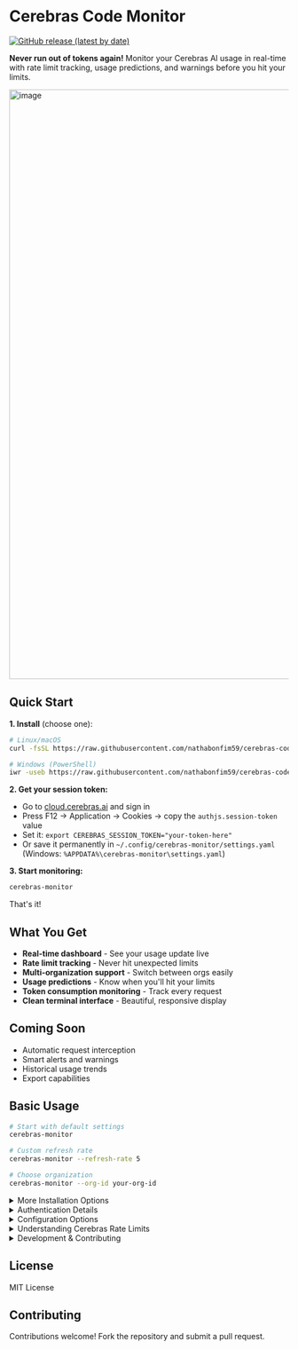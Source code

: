 # Cerebras Code Monitor

[![GitHub release (latest by date)](https://img.shields.io/github/v/release/nathabonfim59/cerebras-code-monitor)](https://github.com/nathabonfim59/cerebras-code-monitor/releases)

**Never run out of tokens again!** Monitor your Cerebras AI usage in real-time with rate limit tracking, usage predictions, and warnings before you hit your limits.

<img width="543" height="1063" alt="image" src="https://github.com/user-attachments/assets/69fe1072-478b-48e0-86b4-a8ab2f71f1f4" />

## Quick Start

**1. Install** (choose one):
```bash
# Linux/macOS
curl -fsSL https://raw.githubusercontent.com/nathabonfim59/cerebras-code-monitor/main/install.sh | bash

# Windows (PowerShell)
iwr -useb https://raw.githubusercontent.com/nathabonfim59/cerebras-code-monitor/main/install.ps1 | iex
```

**2. Get your session token:**
- Go to [cloud.cerebras.ai](https://cloud.cerebras.ai) and sign in
- Press F12 → Application → Cookies → copy the `authjs.session-token` value
- Set it: `export CEREBRAS_SESSION_TOKEN="your-token-here"`
- Or save it permanently in `~/.config/cerebras-monitor/settings.yaml` (Windows: `%APPDATA%\cerebras-monitor\settings.yaml`)

**3. Start monitoring:**
```bash
cerebras-monitor
```

That's it!

## What You Get

- **Real-time dashboard** - See your usage update live
- **Rate limit tracking** - Never hit unexpected limits
- **Multi-organization support** - Switch between orgs easily
- **Usage predictions** - Know when you'll hit your limits
- **Token consumption monitoring** - Track every request
- **Clean terminal interface** - Beautiful, responsive display

## Coming Soon
- Automatic request interception
- Smart alerts and warnings
- Historical usage trends
- Export capabilities

## Basic Usage

```bash
# Start with default settings
cerebras-monitor

# Custom refresh rate
cerebras-monitor --refresh-rate 5

# Choose organization
cerebras-monitor --org-id your-org-id
```

<details>
<summary>More Installation Options</summary>

### Manual Download
Download from the [releases page](https://github.com/nathabonfim59/cerebras-code-monitor/releases).

### Using Go Install
```bash
go install github.com/nathabonfim59/cerebras-code-monitor/cmd@latest
```

### Building from Source
```bash
git clone https://github.com/nathabonfim59/cerebras-code-monitor.git
cd cerebras-code-monitor
go build -o cerebras-monitor cmd/main.go
```

</details>

<details>
<summary>Authentication Details</summary>

### Session Cookie Authentication (Recommended)
Provides the most accurate data and full organization access.

1. Log into [Cerebras Cloud](https://cloud.cerebras.ai)
2. Extract session token from browser cookies:
   - Open Developer Tools (F12)
   - Go to Application → Cookies → https://cloud.cerebras.ai
   - Copy the `authjs.session-token` value
3. Set as environment variable or save in config file

**Note:** The session token is HTTP-only and must be manually copied. This tool only uses it to fetch your usage data - source code is available for inspection.

### API Key Authentication (Alternative)
Limited functionality compared to session token:
- Shows only data for that specific key
- Cannot switch organizations  
- Less accurate predictions
- Each request consumes ~5 tokens for metadata

To use:
```bash
export CEREBRAS_API_KEY="your-api-key"
# or
cerebras-monitor login apikey your-api-key
```

</details>

<details>
<summary>Configuration Options</summary>

| Parameter | Type | Default | Description |
|-----------|------|---------|-------------|
| --session-token | string | "" | Cerebras session token |
| --org-id | string | "" | Organization ID to monitor |
| --model | string | "qwen-3-coder-480b" | Model to monitor |
| --refresh-rate | int | 10 | Data refresh rate in seconds (1-60) |
| --refresh-per-second | float | 0.75 | Display refresh rate in Hz (0.1-20.0) |
| --timezone | string | auto | Timezone (auto-detected) |
| --time-format | string | auto | Time format: 12h, 24h, or auto |
| --theme | string | auto | Display theme: light, dark, or auto |
| --log-level | string | INFO | Logging level |
| --icons | string | emoji | Icon set: emoji or nerdfont |

</details>

<details>
<summary>Understanding Cerebras Rate Limits</summary>

Cerebras enforces rate limits per API key with these response headers:

| Header | Description |
|--------|-------------|
| `x-ratelimit-limit-requests-day` | Maximum requests per day |
| `x-ratelimit-limit-tokens-minute` | Maximum tokens per minute |
| `x-ratelimit-remaining-requests-day` | Requests remaining today |
| `x-ratelimit-remaining-tokens-minute` | Tokens remaining this minute |
| `x-ratelimit-reset-requests-day` | Daily limit reset time (seconds) |
| `x-ratelimit-reset-tokens-minute` | Minute limit reset time (seconds) |

</details>

<details>
<summary>Development & Contributing</summary>

### Built With
- Go with spf13/cobra for CLI
- spf13/viper for configuration
- sqlc for database queries

### Prerequisites
- Go 1.24.5 or higher
- sqlc (for database code generation)

### Building
```bash
# Install sqlc
go install github.com/sqlc-dev/sqlc/cmd/sqlc@latest

# Generate database code
sqlc generate

# Build
go build -o cerebras-monitor main.go
```

### Testing
```bash
go test ./...
```

### Release Process
```bash
# Create and push tag
git tag -a v0.1.0 -m "v0.1.0"
git push origin v0.1.0

# Test locally
make release-dry

# Create snapshot
make snapshot
```

### API Integration
Makes requests to: `https://cloud.cerebras.ai/api/graphql`

Rate limit data extracted from response headers.

</details>

## License

MIT License

## Contributing

Contributions welcome! Fork the repository and submit a pull request.